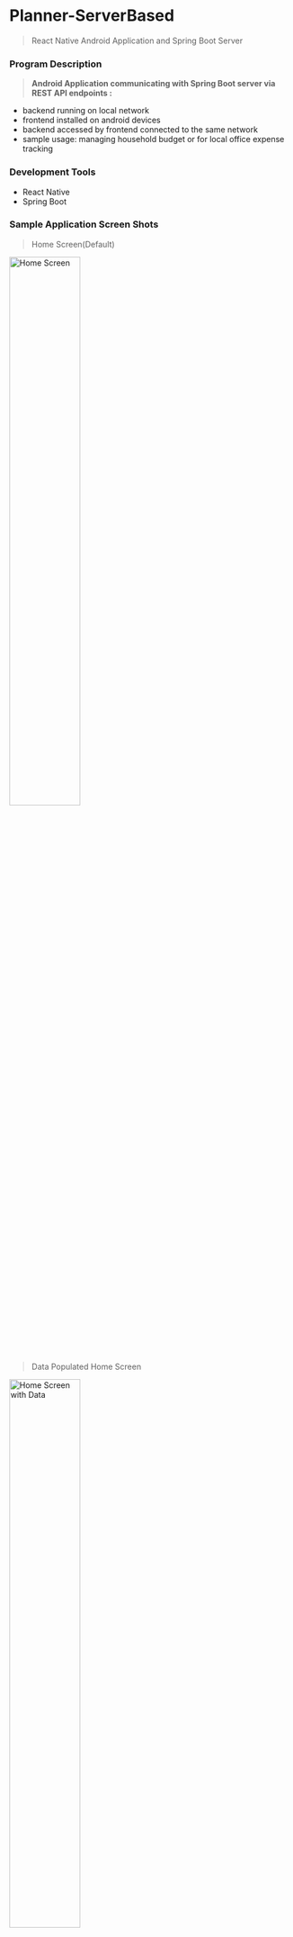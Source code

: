 # Planner-ServerBased
> React Native Android Application and Spring Boot Server

<h3>Program Description</h3>

> <b> Android Application communicating with Spring Boot server via REST API endpoints : </b>

- backend running on local network
- frontend installed on android devices
- backend accessed by frontend connected to the same network
- sample usage: managing household budget or for local office expense tracking

<h3>Development Tools</h3>

- React Native
- Spring Boot

<h3>Sample Application Screen Shots</h3>

> Home Screen(Default)

<img src = "https://i.imgur.com/Hf2nWQv.png" height = "50%" width = "50%" alt = "Home Screen">

> Data Populated Home Screen

<img src = "https://i.imgur.com/nLH6TAS.png" height = "50%" width = "50%" alt = "Home Screen with Data">

> Schedules Screen

<img src = "https://i.imgur.com/IzGZmTR.png" height = "50%" width = "50%" alt = "Schedules Screen">

> Statistics Screen

<img src = "https://i.imgur.com/wSdjU61.png" height = "50%" width = "50%" alt = "Statistics Screen">

> Statistics Screen: Monthly Record

<img src = "https://i.imgur.com/wbxY4wA.png" height = "50%" width = "50%" alt = "Statistics Monthly Record Screen">
